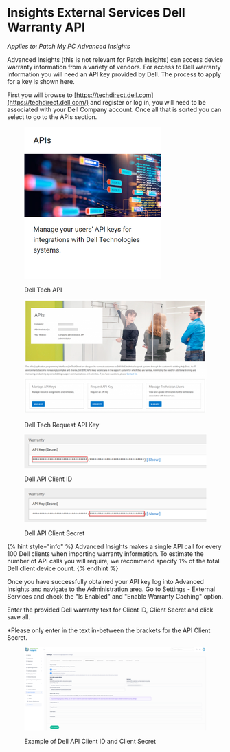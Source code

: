 # Insights External Services Dell Warranty API

_Applies to: Patch My PC Advanced Insights_

Advanced Insights (this is not relevant for Patch Insights) can access device warranty information from a variety of vendors. For access to Dell warranty information you will need an API key provided by Dell. The process to apply for a key is shown here.

First you will browse to [https://techdirect.dell.com](https://techdirect.dell.com/) and register or log in, you will need to be associated with your Dell Company account. Once all that is sorted you can select to go to the APIs section.

<figure><img src="/_images/gitbook/image%20%281293%29.png" alt="" width="319"><figcaption><p>Dell Tech API</p></figcaption></figure>

<figure><img src="/_images/gitbook/image%20%281289%29.png" alt=""><figcaption><p>Dell Tech Request API Key</p></figcaption></figure>

<figure><img src="/_images/gitbook/image%20%281562%29.png" alt=""><figcaption><p>Dell API Client ID</p></figcaption></figure>

<figure><img src="/_images/gitbook/image%20%281563%29.png" alt=""><figcaption><p>Dell API Client Secret</p></figcaption></figure>



{% hint style="info" %}
Advanced Insights makes a single API call for every 100 Dell clients when importing warranty information. To estimate the number of API calls you will require, we recommend specify 1% of the total Dell client device count.
{% endhint %}

Once you have successfully obtained your API key log into Advanced Insights and navigate to the Administration area. Go to Settings - External Services and check the "Is Enabled" and "Enable Warranty Caching" option.&#x20;

Enter the provided Dell warranty text for Client ID, Client Secret and click save all.

\*Please only enter in the text in-between the brackets for the API Client Secret.

<figure><img src="/_images/gitbook/image%20%281561%29.png" alt=""><figcaption><p>Example of Dell API Client ID and Client Secret</p></figcaption></figure>
